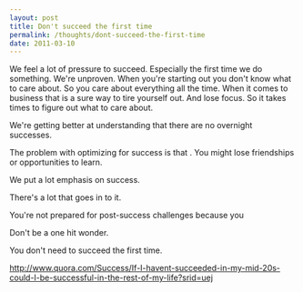 ```yaml
---
layout: post
title: Don't succeed the first time
permalink: /thoughts/dont-succeed-the-first-time
date: 2011-03-10
---
```



We feel a lot of pressure to succeed. Especially the first time we do something. We're unproven. When you're starting out you don't know what to care about. So you care about everything all the time. When it comes to business that is a sure way to tire yourself out. And lose focus. So it takes times to figure out what to care about.

We're getting better at understanding that there are no overnight successes.

The problem with optimizing for success is that . You might lose friendships or opportunities to learn.

We put a lot emphasis on success.

There's a lot that goes in to it.

You're not prepared for post-success challenges because you


Don't be a one hit wonder.



You don't need to succeed the first time.

http://www.quora.com/Success/If-I-havent-succeeded-in-my-mid-20s-could-I-be-successful-in-the-rest-of-my-life?srid=uej
